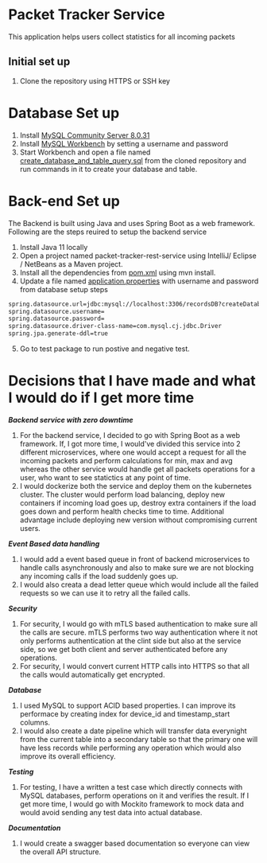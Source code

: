 # Packet Tracker Service
This application helps users collect statistics for all incoming packets

## Initial set up
1) Clone the repository using HTTPS or SSH key

# Database Set up
1) Install [MySQL Community Server 8.0.31](https://dev.mysql.com/downloads/mysql/)
2) Install [MySQL Workbench](https://dev.mysql.com/downloads/workbench/) by setting a username and password 
3) Start Workbench and open a file named [create_database_and_table_query.sql](https://github.com/varadjos89/Cisco_Meraki/blob/master/create_database_and_table_query.sql) from the cloned repository and run commands in it to create your database and table.

# Back-end Set up
The Backend is built using Java and uses Spring Boot as a web framework. Following are the steps reuired to setup the backend service
1) Install Java 11 locally 
2) Open a project named packet-tracker-rest-service using IntelliJ/ Eclipse / NetBeans as a Maven project.
3) Install all the dependencies from [pom.xml](https://github.com/varadjos89/Cisco_Meraki/blob/master/packet-tracker-rest-service/pom.xml) using mvn install.
4) Update a file named [application.properties](https://github.com/varadjos89/Cisco_Meraki/blob/main/packet-tracker-rest-service/src/main/resources/application.properties) with username and password from database setup steps

```bash
spring.datasource.url=jdbc:mysql://localhost:3306/recordsDB?createDatabaseIfNotExist=true
spring.datasource.username=
spring.datasource.password=
spring.datasource.driver-class-name=com.mysql.cj.jdbc.Driver
spring.jpa.generate-ddl=true
```

5) Go to test package to run postive and negative test.

# Decisions that I have made and what I would do if I get more time

***Backend service with zero downtime***
1) For the backend service, I decided to go with Spring Boot as a web framework. If, I got more time, I would've divided this service into 2 different microservices, where one would accept a request for all the incoming packets and perform calculations for min, max and avg whereas the other service would handle get all packets operations for a user, who want to see statictics at any point of time.
2) I would dockerize both the service and deploy them on the kubernetes cluster. The cluster would perform load balancing, deploy new containers if incoming load goes up, destroy extra containers if the load goes down and perform health checks time to time. Additional advantage include deploying new version without compromising current users.

***Event Based data handling***
1) I would add a event based queue in front of backend microservices to handle calls asynchronously and also to make sure we are not blocking any incoming calls if the load suddenly goes up. 
2) I would also creata a dead letter queue which would include all the failed requests so we can use it to retry all the failed calls.

***Security***
1) For security, I would go with mTLS based authentication to make sure all the calls are secure. mTLS performs two way authentication where it not only performs authentication at the clint side but also at the service side, so we get both client and server authenticated before any operations.
2) For security, I would convert current HTTP calls into HTTPS so that all the calls would automatically get encrypted.

***Database***
1) I used MySQL to support ACID based properties. I can improve its performace by creating index for device_id and timestamp_start columns. 
2) I would also create a date pipeline which will transfer data everynight from the current table into a secondary table so that the primary one will have less records while performing any operation which would also improve its overall efficiency.

***Testing***
1) For testing, I have a written a test case which directly connects with MySQL databases, perform operations on it and verifies the result. If I get more time, I would go with Mockito framework to mock data and would avoid sending any test data into actual database.

***Documentation***
1) I would create a swagger based documentation so everyone can view the overall API structure.
